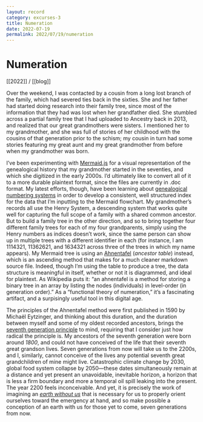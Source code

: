 ```yaml
---
layout: record
category: excurses-3
title: Numeration
date: 2022-07-19
permalink: 2022/07/19/numeration
---
```


# Numeration

[[2022]] / [[blog]]

Over the weekend, I was contacted by a cousin from a long lost branch of the family, which had severed ties back in the sixties. She and her father had started doing research into their family tree, since most of the information that they had was lost when her grandfather died. She stumbled across a partial family tree that I had uploaded to Ancestry back in 2013, and realized that our great grandmothers were sisters. I mentioned her to my grandmother, and she was full of stories of her childhood with the cousins of that generation prior to the schism; my cousin in turn had some stories featuring my great aunt and my great grandmother from before when my grandmother was born.

I’ve been experimenting with [Mermaid.js](https://mermaid-js.github.io/mermaid/#/) for a visual representation of the genealogical history that my grandmother started in the seventies, and which she digitized in the early 2000s. I’d ultimately like to convert all of it to a more durable plaintext format, since the files are currently in .doc format. My latest efforts, though, have been learning about [genealogical numbering systems](https://en.wikipedia.org/wiki/Genealogical_numbering_systems) in order to develop a consistent, well structured index for the data that I’m inputting to the Mermaid flowchart. My grandmother’s records all use the Henry System, a descending system that works quite well for capturing the full scope of a family with a shared common ancestor. But to build a family tree in the other direction, and so to bring together four different family trees for each of my four grandparents, simply using the Henry numbers as indices doesn’t work, since the same person can show up in multiple trees with a different identifier in each (for instance, I am 1114321, 11362621, and 1634321 across three of the trees in which my name appears). My Mermaid tree is using an [Ahnentafel](https://en.wikipedia.org/wiki/Ahnentafel) (*ancestor table*) instead, which is an ascending method that makes for a much cleaner markdown source file. Indeed, though I’m using the table to produce a tree, the data structure is meaningful in itself, whether or not it is diagrammed, and ideal for plaintext. As Wikipedia puts it: “an ahnentafel is a method for storing a binary tree in an array by listing the nodes (individuals) in level-order (in generation order).” As a “functional theory of numeration,” it’s a fascinating artifact, and a surpisingly useful tool in this digital age.

The principles of the Ahnentafel method were first published in 1590 by Michaël Eytzinger, and thinking about this duration, and the duration between myself and some of my oldest recorded ancestors, brings the [seventh generation principle](http://postgrowth.art/the-7th-generation-principle-En.html) to mind, requiring that I consider just how radical the principle is. My ancestors of the seventh generation were born around *1800*, and could not have conceived of the life that their seventh great grandson lives. Seven generations from now will take us to the 2200s, and I, similarly, cannot conceive of the lives any potential seventh great grandchildren of mine might live. Catastrophic climate change by 2030, global food system collapse by 2050—these dates simultaneously remain at a distance and yet present an unavoidable, inevitable horizon, a horizon that is less a firm boundary and more a temporal oil spill leaking into the present. The year 2200 feels inconceivable. And yet, it is precisely the work of imagining an [*earth without us*](https://www.likavcan.com/articles/introduction-to-comparative-planetology) that is necessary for us to properly orient ourselves toward the emergency at hand, and so make possible a conception of an earth with us for those yet to come, seven generations from now.
